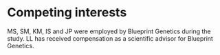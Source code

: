 # Competing interests

MS, SM, KM, IS and JP were employed by Blueprint Genetics during the study. LL has received compensation as a scientific advisor for Blueprint Genetics.
